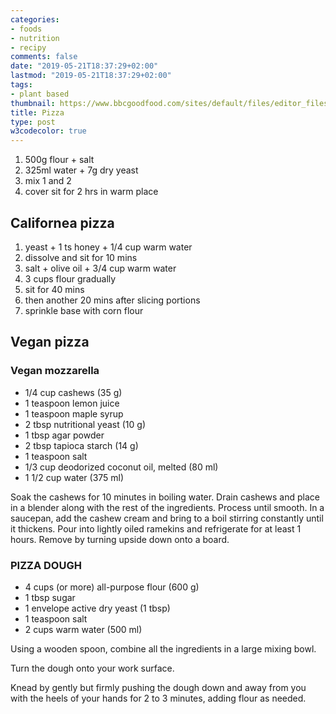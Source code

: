 ```yaml
---
categories:
- foods
- nutrition
- recipy
comments: false
date: "2019-05-21T18:37:29+02:00"
lastmod: "2019-05-21T18:37:29+02:00"
tags:
- plant based
thumbnail: https://www.bbcgoodfood.com/sites/default/files/editor_files/2017/11/plant-based-diet-guide-main-image-700-350.jpg
title: Pizza
type: post
w3codecolor: true
---
```


1. 500g flour + salt
2. 325ml water + 7g dry yeast
3. mix 1 and 2
4. cover sit for 2 hrs in warm place


## Californea pizza

1. yeast + 1 ts honey + 1/4 cup  warm water
2. dissolve and sit for 10 mins
3. salt + olive oil + 3/4 cup warm water
4. 3 cups flour gradually
5. sit for 40 mins
6. then another 20 mins after slicing portions
7. sprinkle base with corn flour 

## Vegan pizza

### Vegan mozzarella 

* 1/4 cup cashews (35 g)
* 1 teaspoon lemon juice
* 1 teaspoon maple syrup
* 2 tbsp nutritional yeast (10 g)
* 1 tbsp agar powder 
* 2 tbsp tapioca starch (14 g)
* 1 teaspoon salt
* 1/3 cup deodorized coconut oil, melted (80 ml)
* 1 1/2 cup water (375 ml)
  

Soak the cashews for 10 minutes in boiling water.
Drain cashews and place in a blender along with the rest of the ingredients.
Process until smooth.
In a saucepan, add the cashew cream and bring to a boil stirring constantly until it thickens.
Pour into lightly oiled ramekins and refrigerate for at least 1 hours.
Remove by turning upside down onto a board.

### PIZZA DOUGH

* 4 cups (or more) all-purpose flour (600 g)
* 1 tbsp sugar
* 1 envelope active dry yeast (1 tbsp)
* 1 teaspoon salt
* 2 cups warm water (500 ml)


Using a wooden spoon, combine all the ingredients in a large mixing bowl.

Turn the dough onto your work surface. 

Knead by gently but firmly pushing the dough down and away from you with the heels of your hands for 2 to 3 minutes, adding flour as needed.


